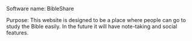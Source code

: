 Software name: BibleShare

Purpose:
This website is designed to be a place where people can go to study the Bible easily.
 In the future it will have note-taking and social features.

